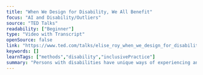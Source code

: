 ```yaml
---
title: "When We Design for Disability, We All Benefit"
focus: "AI and Disability/Outliers"
source: "TED Talks"
readability: ["Beginner"]
type: "Video with Transcript"
openSource: false
link: "https://www.ted.com/talks/elise_roy_when_we_design_for_disability_we_all_benefit"
keywords: []
learnTags: ["methods","disability","inclusivePractice"]
summary: "Persons with disabilities have unique ways of experiencing and reframing the world. Inclusive designers often discover better solutions when designing for persons with disabilities, instead of the norm. "
---
```

